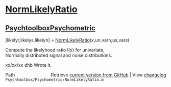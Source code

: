 # [NormLikelyRatio](NormLikelyRatio)
## [Psychtoolbox](Psychtoolbox)[Psychometric](Psychometric)

[likelyr,likelys,likelyn] = [NormLikelyRatio](NormLikelyRatio)(x,un,varn,us,vars)  
  
Compute the likelyhood ratio l(x) for univariate,  
Normally distributed signal and noise distributions.   
  
xx/xx/xx  dhb  Wrote it.  




<div class="code_header" style="text-align:right;">
  <span style="float:left;">Path&nbsp;&nbsp;</span> <span class="counter">Retrieve <a href=
  "https://raw.github.com/Psychtoolbox-3/Psychtoolbox-3/beta/Psychtoolbox/Psychometric/NormLikelyRatio.m">current version from GitHub</a> | View <a href=
  "https://github.com/Psychtoolbox-3/Psychtoolbox-3/commits/beta/Psychtoolbox/Psychometric/NormLikelyRatio.m">changelog</a></span>
</div>
<div class="code">
  <code>Psychtoolbox/Psychometric/NormLikelyRatio.m</code>
</div>

